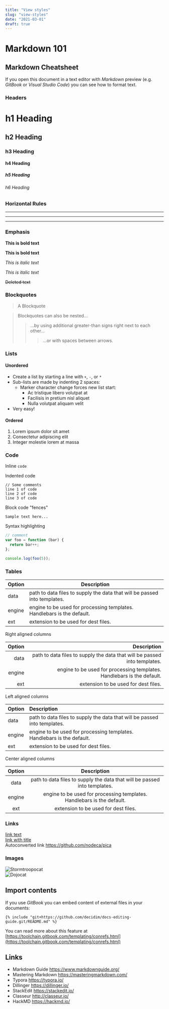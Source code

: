 ```yaml
---
title: "View styles"
slug: "view-styles"
date: "2021-03-01"
draft: true
---
```


# Markdown 101

## Markdown Cheatsheet

If you open this document in a text editor with _Markdown_ preview (e.g. _GitBook_ or _Visual Studio Code_)
you can see how to format text.

### Headers

# h1 Heading

## h2 Heading

### h3 Heading

#### h4 Heading

##### h5 Heading

###### h6 Heading

### Horizontal Rules

---

---

---

### Emphasis

**This is bold text**

**This is bold text**

_This is italic text_

_This is italic text_

~~Deleted text~~

### Blockquotes

> A Blockquote

> Blockquotes can also be nested...
>
> > ...by using additional greater-than signs right next to each other...
> >
> > > ...or with spaces between arrows.

### Lists

#### Unordered

- Create a list by starting a line with `+`, `-`, or `*`
- Sub-lists are made by indenting 2 spaces:
  - Marker character change forces new list start:
    - Ac tristique libero volutpat at
    * Facilisis in pretium nisl aliquet
    - Nulla volutpat aliquam velit
- Very easy!

#### Ordered

1. Lorem ipsum dolor sit amet
2. Consectetur adipiscing elit
3. Integer molestie lorem at massa

### Code

Inline `code`

Indented code

    // Some comments
    line 1 of code
    line 2 of code
    line 3 of code

Block code "fences"

```
Sample text here...
```

Syntax highlighting

```js
// comment
var foo = function (bar) {
  return bar++;
};

console.log(foo(5));
```

### Tables

| Option | Description                                                               |
| ------ | ------------------------------------------------------------------------- |
| data   | path to data files to supply the data that will be passed into templates. |
| engine | engine to be used for processing templates. Handlebars is the default.    |
| ext    | extension to be used for dest files.                                      |

Right aligned columns

| Option |                                                               Description |
| -----: | ------------------------------------------------------------------------: |
|   data | path to data files to supply the data that will be passed into templates. |
| engine |    engine to be used for processing templates. Handlebars is the default. |
|    ext |                                      extension to be used for dest files. |

Left aligned columns

| Option | Description                                                               |
| :----- | :------------------------------------------------------------------------ |
| data   | path to data files to supply the data that will be passed into templates. |
| engine | engine to be used for processing templates. Handlebars is the default.    |
| ext    | extension to be used for dest files.                                      |

Center aligned columns

| Option |                                Description                                |
| :----: | :-----------------------------------------------------------------------: |
|  data  | path to data files to supply the data that will be passed into templates. |
| engine |  engine to be used for processing templates. Handlebars is the default.   |
|  ext   |                   extension to be used for dest files.                    |

### Links

[link text](http://dev.nodeca.com)  
[link with title](http://nodeca.github.io/pica/demo/ "title text!")  
Autoconverted link https://github.com/nodeca/pica

### Images

![Stormtroopocat](https://octodex.github.com/images/stormtroopocat.jpg "The Stormtroopocat")  
![Dojocat](https://octodex.github.com/images/dojocat.jpg "The Dojocat")

## Import contents

If you use _GitBook_ you can embed content of external files in your documents:

```
{% include "git+https://github.com/decidim/docs-editing-guide.git/README.md" %}
```

You can read more about this feature at [https://toolchain.gitbook.com/templating/conrefs.html](https://toolchain.gitbook.com/templating/conrefs.html)

## Links

- Markdown Guide https://www.markdownguide.org/
- Mastering Markdown https://masteringmarkdown.com/
- Typora https://typora.io/
- Dillinger https://dillinger.io/
- StackEdit https://stackedit.io/
- Classeur http://classeur.io/
- HackMD https://hackmd.io/
